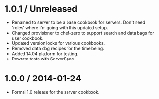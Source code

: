 # 1.0.1 / Unreleased

* Renamed to server to be a base cookbook for servers. Don't need 'roles' where I'm going with this updated setup.
* Changed provisioner to chef-zero to support search and data bags for user cookbook.
* Updated version locks for various cookbooks.
* Removed data dog recipes for the time being.
* Added 14.04 platform for testing.
* Rewrote tests with ServerSpec

# 1.0.0 / 2014-01-24

* Formal 1.0 release for the server cookbook.

